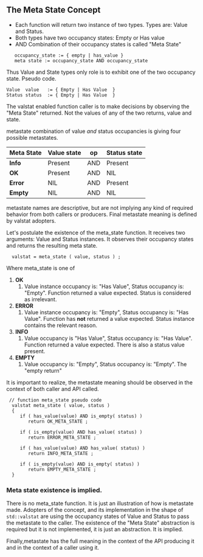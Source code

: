 ## The Meta State Concept

- Each function will return two instance of two types. Types are: Value and Status.
- Both types have two occupancy states: Empty or Has value
- AND Combination of their occupancy states is called "Meta State"
```
   occupancy_state := { empty | has_value }
   meta state := occupancy_state AND occupancy_state 
```
Thus Value and State types only role is to exhibit one of the two occupancy state.  Pseudo code.
```
Value  value   := { Empty | Has Value  }
Status status  := { Empty | Has Value  }
```
The valstat enabled function caller is to make decisions by observing the "Meta State" returned. Not the values of any of the two returns, value and state.

metastate combination of value *and* status occupancies is giving four possible metastates. 

| Meta State | Value state  | op | Status state  |
| ----- | ------- | ------- | --- |
| **Info**  | Present | AND | Present |
| **OK**    | Present | AND | NIL     |
| **Error** | NIL     | AND | Present |
| **Empty** | NIL     | AND | NIL     |

metastate names are descriptive, but are not implying any kind of required behavior from both callers or producers. Final metastate meaning is defined by valstat adopters.

Let's postulate the existence of the meta_state function. It receives two arguments: Value and Status instances. It observes their occupancy states and returns the resulting meta state.
```
  valstat = meta_state ( value, status ) ;
```
Where meta_state is one of

   1. **OK** 
      1. Value instance occupancy is: "Has Value", Status occupancy is: "Empty". Function returned a value expected. Status is considered as irrelevant.
   1. **ERROR** 
      1. Value instance occupancy is: "Empty", Status occupancy is: "Has Value". Function has **not** returned a value expected. Status instance contains the relevant reason.
   1. **INFO** 
      1. Value occupancy is "Has Value", Status occupancy is: "Has Value". Function returned a value expected. There is also a status value present.
   1. **EMPTY** 
      1. Value occupancy is: "Empty", Status occupancy is: "Empty". The "empty return"

It is important to realize, the metastate meaning should be observed in the context of both caller and API called.

```
 // function meta_state pseudo code
  valstat meta_state ( value, status ) 
  {
     if ( has_value(value) AND is_empty( status) )
        return OK_META_STATE ;

     if ( is_empty(value) AND has_value( status) )
        return ERROR_META_STATE ;

     if ( has_value(value) AND has_value( status) )
        return INFO_META_STATE ;

     if ( is_empty(value) AND is_empty( status) )
        return EMPTY_META_STATE ;
  }
```

### Meta state existence is implied. 
  There is no meta_state function. It is just an illustration of how is metastate made. Adopters of the concept, and its implementation in the shape of `std::valstat` are using the occupancy states of Value and Status to pass the metastate to the caller. The existence of the "Meta State" abstraction is required but it is not implemented, it is just an abstraction. It is implied. 
  
  Finally,metastate has the full meaning in the context of the API producing it and in the context of a caller using it.